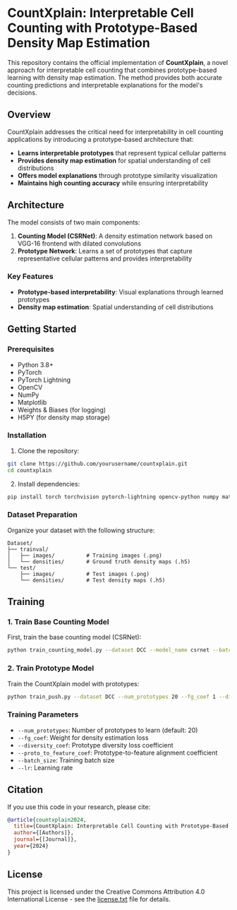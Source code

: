 # CountXplain: Interpretable Cell Counting with Prototype-Based Density Map Estimation

This repository contains the official implementation of **CountXplain**, a novel approach for interpretable cell counting that combines prototype-based learning with density map estimation. The method provides both accurate counting predictions and interpretable explanations for the model's decisions.

## Overview

CountXplain addresses the critical need for interpretability in cell counting applications by introducing a prototype-based architecture that:

- **Learns interpretable prototypes** that represent typical cellular patterns
- **Provides density map estimation** for spatial understanding of cell distributions  
- **Offers model explanations** through prototype similarity visualization
- **Maintains high counting accuracy** while ensuring interpretability

## Architecture

The model consists of two main components:

1. **Counting Model (CSRNet)**: A density estimation network based on VGG-16 frontend with dilated convolutions
2. **Prototype Network**: Learns a set of prototypes that capture representative cellular patterns and provides interpretability

### Key Features

- **Prototype-based interpretability**: Visual explanations through learned prototypes
- **Density map estimation**: Spatial understanding of cell distributions

## Getting Started

### Prerequisites

- Python 3.8+
- PyTorch
- PyTorch Lightning
- OpenCV
- NumPy
- Matplotlib
- Weights & Biases (for logging)
- H5PY (for density map storage)

### Installation

1. Clone the repository:
```bash
git clone https://github.com/yourusername/countxplain.git
cd countxplain
```

2. Install dependencies:
```bash
pip install torch torchvision pytorch-lightning opencv-python numpy matplotlib wandb h5py tqdm scipy pandas
```

### Dataset Preparation

Organize your dataset with the following structure:
```
Dataset/
├── trainval/
│   ├── images/          # Training images (.png)
│   └── densities/       # Ground truth density maps (.h5)
└── test/
    ├── images/          # Test images (.png)
    └── densities/       # Test density maps (.h5)
```

## Training

### 1. Train Base Counting Model

First, train the base counting model (CSRNet):

```bash
python train_counting_model.py --dataset DCC --model_name csrnet --batch_size 2 --lr 0.001
```

### 2. Train Prototype Model

Train the CountXplain model with prototypes:

```bash
python train_push.py --dataset DCC --num_prototypes 20 --fg_coef 1 --diversity_coef 1 --proto_to_feature_coef 1 --batch_size 2 --lr 0.001
```

### Training Parameters

- `--num_prototypes`: Number of prototypes to learn (default: 20)
- `--fg_coef`: Weight for density estimation loss
- `--diversity_coef`: Prototype diversity loss coefficient  
- `--proto_to_feature_coef`: Prototype-to-feature alignment coefficient
- `--batch_size`: Training batch size
- `--lr`: Learning rate


## Citation

If you use this code in your research, please cite:

```bibtex
@article{countxplain2024,
  title={CountXplain: Interpretable Cell Counting with Prototype-Based Density Map Estimation},
  author={[Authors]},
  journal={[Journal]},
  year={2024}
}
```

## License

This project is licensed under the Creative Commons Attribution 4.0 International License - see the [license.txt](license.txt) file for details.


